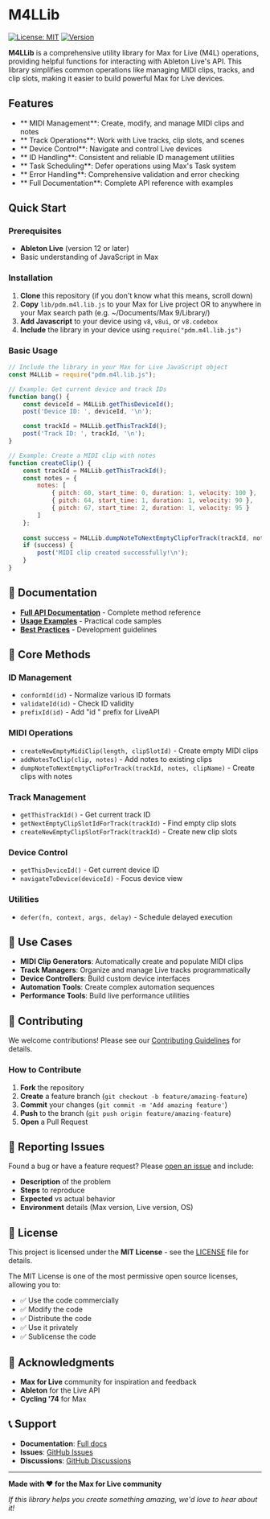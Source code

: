 # M4LLib

[![License: MIT](https://img.shields.io/badge/License-MIT-yellow.svg)](https://opensource.org/licenses/MIT)
[![Version](https://img.shields.io/badge/version-1.0.0-blue.svg)](https://github.com/yourusername/M4LLib/releases)

**M4LLib** is a comprehensive utility library for Max for Live (M4L) operations, providing helpful functions for interacting with Ableton Live's API. This library simplifies common operations like managing MIDI clips, tracks, and clip slots, making it easier to build powerful Max for Live devices.

## Features

- ** MIDI Management**: Create, modify, and manage MIDI clips and notes
- ** Track Operations**: Work with Live tracks, clip slots, and scenes
- ** Device Control**: Navigate and control Live devices
- ** ID Handling**: Consistent and reliable ID management utilities
- ** Task Scheduling**: Defer operations using Max's Task system
- ** Error Handling**: Comprehensive validation and error checking
- ** Full Documentation**: Complete API reference with examples

## Quick Start

### Prerequisites

- **Ableton Live** (version 12 or later)
- Basic understanding of JavaScript in Max

### Installation

1. **Clone** this repository (if you don't know what this means, scroll down)
2. **Copy** `lib/pdm.m4l.lib.js` to your Max for Live project OR to anywhere in your Max search path (e.g. ~/Documents/Max 9/Library/)
3. **Add Javascript** to your device using `v8`, `v8ui`, or `v8.codebox`
4. **Include** the library in your device using `require("pdm.m4l.lib.js")`

### Basic Usage

```javascript
// Include the library in your Max for Live JavaScript object
const M4LLib = require("pdm.m4l.lib.js");

// Example: Get current device and track IDs
function bang() {
    const deviceId = M4LLib.getThisDeviceId();
    post('Device ID: ', deviceId, '\n');

    const trackId = M4LLib.getThisTrackId();
    post('Track ID: ', trackId, '\n');
}

// Example: Create a MIDI clip with notes
function createClip() {
    const trackId = M4LLib.getThisTrackId();
    const notes = {
        notes: [
            { pitch: 60, start_time: 0, duration: 1, velocity: 100 },
            { pitch: 64, start_time: 1, duration: 1, velocity: 90 },
            { pitch: 67, start_time: 2, duration: 1, velocity: 95 }
        ]
    };
    
    const success = M4LLib.dumpNoteToNextEmptyClipForTrack(trackId, notes, "My Melody");
    if (success) {
        post('MIDI clip created successfully!\n');
    }
}
```

## 📖 Documentation

- **[Full API Documentation](docs/pdm.m4l.lib.documentation.md)** - Complete method reference
- **[Usage Examples](docs/pdm.m4l.lib.documentation.md#usage-examples)** - Practical code samples
- **[Best Practices](docs/pdm.m4l.lib.documentation.md#best-practices)** - Development guidelines

## 🔧 Core Methods

### ID Management
- `conformId(id)` - Normalize various ID formats
- `validateId(id)` - Check ID validity
- `prefixId(id)` - Add "id " prefix for LiveAPI

### MIDI Operations
- `createNewEmptyMidiClip(length, clipSlotId)` - Create empty MIDI clips
- `addNotesToClip(clip, notes)` - Add notes to existing clips
- `dumpNoteToNextEmptyClipForTrack(trackId, notes, clipName)` - Create clips with notes

### Track Management
- `getThisTrackId()` - Get current track ID
- `getNextEmptyClipSlotIdForTrack(trackId)` - Find empty clip slots
- `createNewEmptyClipSlotForTrack(trackId)` - Create new clip slots

### Device Control
- `getThisDeviceId()` - Get current device ID
- `navigateToDevice(deviceId)` - Focus device view

### Utilities
- `defer(fn, context, args, delay)` - Schedule delayed execution

## 🎯 Use Cases

- **MIDI Clip Generators**: Automatically create and populate MIDI clips
- **Track Managers**: Organize and manage Live tracks programmatically
- **Device Controllers**: Build custom device interfaces
- **Automation Tools**: Create complex automation sequences
- **Performance Tools**: Build live performance utilities

## 🤝 Contributing

We welcome contributions! Please see our [Contributing Guidelines](CONTRIBUTING.md) for details.

### How to Contribute

1. **Fork** the repository
2. **Create** a feature branch (`git checkout -b feature/amazing-feature`)
3. **Commit** your changes (`git commit -m 'Add amazing feature'`)
4. **Push** to the branch (`git push origin feature/amazing-feature`)
5. **Open** a Pull Request

## 🐛 Reporting Issues

Found a bug or have a feature request? Please [open an issue](https://github.com/yourusername/M4LLib/issues) and include:

- **Description** of the problem
- **Steps** to reproduce
- **Expected** vs actual behavior
- **Environment** details (Max version, Live version, OS)

## 📄 License

This project is licensed under the **MIT License** - see the [LICENSE](LICENSE) file for details.

The MIT License is one of the most permissive open source licenses, allowing you to:
- ✅ Use the code commercially
- ✅ Modify the code
- ✅ Distribute the code
- ✅ Use it privately
- ✅ Sublicense the code

## 🙏 Acknowledgments

- **Max for Live** community for inspiration and feedback
- **Ableton** for the Live API
- **Cycling '74** for Max

## 📞 Support

- **Documentation**: [Full docs](docs/pdm.m4l.lib.documentation.md)
- **Issues**: [GitHub Issues](https://github.com/yourusername/M4LLib/issues)
- **Discussions**: [GitHub Discussions](https://github.com/yourusername/M4LLib/discussions)

---

**Made with ❤️ for the Max for Live community**

*If this library helps you create something amazing, we'd love to hear about it!*